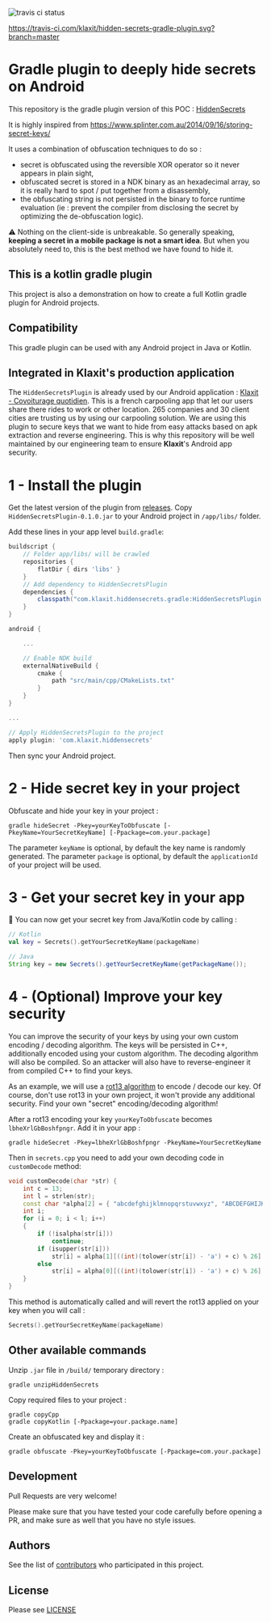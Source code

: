 ![travis ci status](https://travis-ci.com/klaxit/hidden-secrets-gradle-plugin.svg?branch=master)

https://travis-ci.com/klaxit/hidden-secrets-gradle-plugin.svg?branch=master

# Gradle plugin to deeply hide secrets on Android

This repository is the gradle plugin version of this POC : [HiddenSecrets](https://github.com/klaxit/HiddenSecrets)

It is highly inspired from https://www.splinter.com.au/2014/09/16/storing-secret-keys/

It uses a combination of obfuscation techniques to do so :
- secret is obfuscated using the reversible XOR operator so it never appears in plain sight,
- obfuscated secret is stored in a NDK binary as an hexadecimal array, so it is really hard to spot / put together from a disassembly,
- the obfuscating string is not persisted in the binary to force runtime evaluation (ie : prevent the compiler from disclosing the secret by optimizing the de-obfuscation logic).

⚠️ Nothing on the client-side is unbreakable. So generally speaking, **keeping a secret in a mobile package is not a smart idea**. But when you absolutely need to, this is the best method we have found to hide it.

## This is a kotlin gradle plugin
This project is also a demonstration on how to create a full Kotlin gradle plugin for Android projects.

## Compatibility
This gradle plugin can be used with any Android project in Java or Kotlin.


## Integrated in Klaxit's production application
The `HiddenSecretsPlugin` is already used by our Android application : [Klaxit - Covoiturage quotidien](https://play.google.com/store/apps/details?id=com.wayzup.wayzupapp).
This is a french carpooling app that let our users share there rides to work or other location. 265 companies and 30 client cities are trusting us by using our carpooling solution.
We are using this plugin to secure keys that we want to hide from easy attacks based on apk extraction and reverse engineering.
This is why this repository will be well maintained by our engineering team to ensure **Klaxit**'s Android app security.

# 1 - Install the plugin

Get the latest version of the plugin from [releases](https://github.com/klaxit/hidden-secrets-gradle-plugin/releases).
Copy `HiddenSecretsPlugin-0.1.0.jar` to your Android project in `/app/libs/` folder.

Add these lines in your app level `build.gradle`:

```gradle
buildscript {
    // Folder app/libs/ will be crawled
    repositories {
        flatDir { dirs 'libs' }
    }
    // Add dependency to HiddenSecretsPlugin
    dependencies {
        classpath("com.klaxit.hiddensecrets.gradle:HiddenSecretsPlugin:0.1.0")
    }
}

android {

    ...

    // Enable NDK build
    externalNativeBuild {
        cmake {
            path "src/main/cpp/CMakeLists.txt"
        }
    }
}

...

// Apply HiddenSecretsPlugin to the project
apply plugin: 'com.klaxit.hiddensecrets'
```

Then sync your Android project.

# 2 - Hide secret key in your project

Obfuscate and hide your key in your project :
```shell
gradle hideSecret -Pkey=yourKeyToObfuscate [-PkeyName=YourSecretKeyName] [-Ppackage=com.your.package]
```
The parameter `keyName` is optional, by default the key name is randomly generated.
The parameter `package` is optional, by default the `applicationId` of your project will be used.

# 3 - Get your secret key in your app
👏 You can now get your secret key from Java/Kotlin code by calling :
```kotlin
// Kotlin
val key = Secrets().getYourSecretKeyName(packageName)
```
```Java
// Java
String key = new Secrets().getYourSecretKeyName(getPackageName());
```

# 4 - (Optional) Improve your key security
You can improve the security of your keys by using your own custom encoding / decoding algorithm. The keys will be persisted in C++, additionally encoded using your custom algorithm. The decoding algorithm will also be compiled. So an attacker will also have to reverse-engineer it from compiled C++ to find your keys.

As an example, we will use a [rot13 algorithm](https://en.wikipedia.org/wiki/ROT13) to encode / decode our key. Of course, don't use rot13 in your own project, it won't provide any additional security. Find your own "secret" encoding/decoding algorithm!

After a rot13 encoding your key `yourKeyToObfuscate` becomes `lbheXrlGbBoshfpngr`.
Add it in your app :
```shell
gradle hideSecret -Pkey=lbheXrlGbBoshfpngr -PkeyName=YourSecretKeyName
```

Then in `secrets.cpp` you need to add your own decoding code in `customDecode` method:
```cpp
void customDecode(char *str) {
    int c = 13;
    int l = strlen(str);
    const char *alpha[2] = { "abcdefghijklmnopqrstuvwxyz", "ABCDEFGHIJKLMNOPQRSTUVWXYZ"};
    int i;
    for (i = 0; i < l; i++)
    {
        if (!isalpha(str[i]))
            continue;
        if (isupper(str[i]))
            str[i] = alpha[1][((int)(tolower(str[i]) - 'a') + c) % 26];
        else
            str[i] = alpha[0][((int)(tolower(str[i]) - 'a') + c) % 26];
    }
}
```

This method is automatically called and will revert the rot13 applied on your key when you will call :
```kotlin
Secrets().getYourSecretKeyName(packageName)
```

## Other available commands
Unzip `.jar` file in `/build/` temporary directory :
```shell
gradle unzipHiddenSecrets
```

Copy required files to your project :
```shell
gradle copyCpp
gradle copyKotlin [-Ppackage=your.package.name]
```

Create an obfuscated key and display it :
```shell
gradle obfuscate -Pkey=yourKeyToObfuscate [-Ppackage=com.your.package]
```

## Development

Pull Requests are very welcome!

Please make sure that you have tested your code carefully before opening a PR, and make sure as well that you have no style issues.

## Authors

See the list of [contributors](https://github.com/klaxit/hidden-secrets-gradle-plugin/contributors) who participated in this project.

## License

Please see [LICENSE](https://github.com/klaxit/hidden-secrets-gradle-plugin/blob/master/LICENSE)
